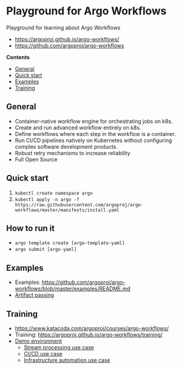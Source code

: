 # Playground for Argo Workflows
Playground for learning about Argo Workflows
- https://argoproj.github.io/argo-workflows/
- https://github.com/argoproj/argo-workflows

**Contents**
- [General](#general)
- [Quick start](#quick-start)
- [Examples](#examples)
- [Training](#training)


## General
- Container-native workflow engine for orchestrating jobs on k8s.
- Create and run advanced workflow entirely on k8s.
- Define workflows where each step in the workflow is a container.
- Run CI/CD pipelines natively on Kubernetes without configuring complex software development products.
- Robust retry mechanisms to increase reliability
- Full Open Source

## Quick start
1. `kubectl create namespace argo`
2. `kubectl apply -n argo -f https://raw.githubusercontent.com/argoproj/argo-workflows/master/manifests/install.yaml`

## How to run it
- `argo template create [argo-template-yaml]`
- `argo submit [argo-yaml]`


## Examples
- Examples: https://github.com/argoproj/argo-workflows/blob/master/examples/README.md
- [Artifact passing](https://github.com/argoproj/argo-workflows/blob/master/examples/artifact-passing.yaml)

## Training
- https://www.katacoda.com/argoproj/courses/argo-workflows/
- Training: https://argoproj.github.io/argo-workflows/training/
- [Demo environment](https://workflows.apps.argoproj.io/workflows/argo)
    - [Stream processing use case](https://argoproj.github.io/argo-workflows/use-cases/stream-processing/)
    - [CI/CD use case](https://argoproj.github.io/argo-workflows/use-cases/ci-cd/)
    - [Infrastructure automation use case](https://argoproj.github.io/argo-workflows/use-cases/infrastructure-automation)